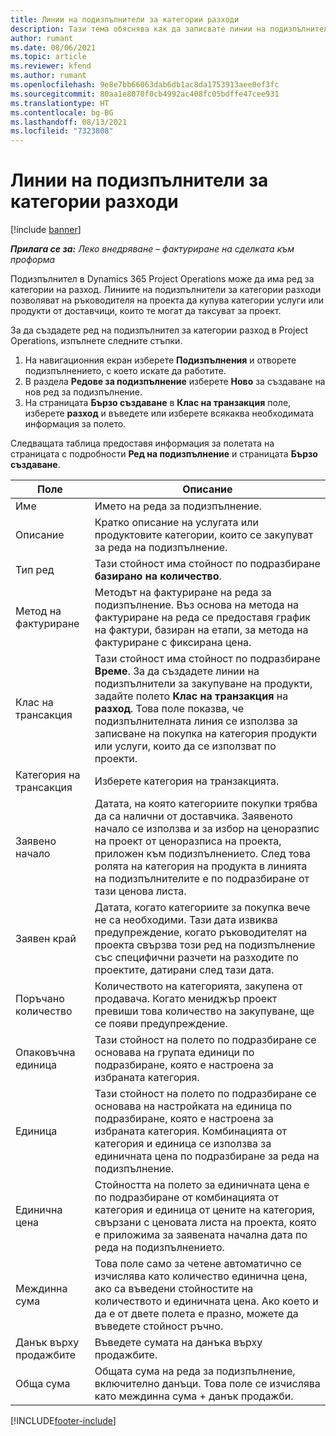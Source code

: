 ```yaml
---
title: Линии на подизпълнители за категории разходи
description: Тази тема обяснява как да записвате линии на подизпълнители за разход и да използвате полета, за да документирате купуването на време от доставчици.
author: rumant
ms.date: 08/06/2021
ms.topic: article
ms.reviewer: kfend
ms.author: rumant
ms.openlocfilehash: 9e8e7bb66063dab6db1ac8da1753913aee0ef3fc
ms.sourcegitcommit: 80aa1e8070f0cb4992ac408fc05bdffe47cee931
ms.translationtype: HT
ms.contentlocale: bg-BG
ms.lasthandoff: 08/13/2021
ms.locfileid: "7323808"
---
```

#  <a name="subcontract-lines-for-expense-categories"></a>Линии на подизпълнители за категории разходи

[!include [banner](../../includes/dataverse-preview.md)]

_**Прилага се за:** Леко внедряване – фактуриране на сделката към проформа_

Подизпълнител в Dynamics 365 Project Operations може да има ред за категории на разход. Линиите на подизпълнители за категории разходи позволяват на ръководителя на проекта да купува категории услуги или продукти от доставчици, които те могат да таксуват за проект.

За да създадете ред на подизпълнител за категории разход в Project Operations, изпълнете следните стъпки.

1. На навигационния екран изберете **Подизпълнения** и отворете подизпълнението, с което искате да работите.
2. В раздела **Редове за подизпълнение** изберете **Ново** за създаване на нов ред за подизпълнение.
3. На страницата **Бързо създаване** в **Клас на транзакция** поле, изберете **разход** и въведете или изберете всякаква необходимата информация за полето.

Следващата таблица предоставя информация за полетата на страницата с подробности **Ред на подизпълнение** и страницата **Бързо създаване**.

| **Поле** |  **Описание** |
| ----------| ---------------- |
| Име | Името на реда за подизпълнение. |
| Описание | Кратко описание на услугата или продуктовите категории, които се закупуват за реда на подизпълнение. |
| Тип ред | Тази стойност има стойност по подразбиране **базирано на количество**.  |
| Метод на фактуриране | Методът на фактуриране на реда за подизпълнение. Въз основа на метода на фактуриране на реда се предоставя график на фактури, базиран на етапи, за метода на фактуриране с фиксирана цена.  |
| Клас на трансакция | Тази стойност има стойност по подразбиране **Време**. За да създадете линии на подизпълнители за закупуване на продукти, задайте полето **Клас на транзакция** на **разход**. Това поле показва, че подизпълнителната линия се използва за записване на покупка на категория продукти или услуги, които да се използват по проекти. |
| Категория на трансакция | Изберете категория на транзакцията. |
| Заявено начало | Датата, на която категориите покупки трябва да са налични от доставчика. Заявеното начало се използва и за избор на ценоразпис на проект от ценоразписа на проекта, приложен към подизпълнението. След това ролята на категория на продукта в линията на подизпълнителите е по подразбиране от тази ценова листа. |
| Заявен край | Датата, когато категориите за покупка вече не са необходими. Тази дата извиква предупреждение, когато ръководителят на проекта свързва този ред на подизпълнение със специфични разчети на разходите по проектите, датирани след тази дата. |
| Поръчано количество | Количеството на категорията, закупена от продавача. Когато мениджър проект превиши това количество на закупуване, ще се появи предупреждение.  |
| Опаковъчна единица | Тази стойност на полето по подразбиране се основава на групата единици по подразбиране, която е настроена за избраната категория. |
| Единица | Тази стойност на полето по подразбиране се основава на настройката на единица по подразбиране, която е настроена за избраната категория. Комбинацията от категория и единица се използва за единичната цена по подразбиране за реда на подизпълнение. |
| Единична цена | Стойността на полето за единичната цена е по подразбиране от комбинацията от категория и единица от цените на категория, свързани с ценовата листа на проекта, която е приложима за заявената начална дата по реда на подизпълнението.  |
| Междинна сума | Това поле само за четене автоматично се изчислява като количество единична цена, ако са въведени стойностите на количеството и единичната цена. Ако което и да е от двете полета е празно, можете да въведете стойност ръчно.  |
| Данък върху продажбите | Въведете сумата на данъка върху продажбите.  |
| Обща сума | Общата сума на реда за подизпълнение, включително данъци. Това поле се изчислява като междинна сума + данък продажби.  |


[!INCLUDE[footer-include](../../includes/footer-banner.md)]
